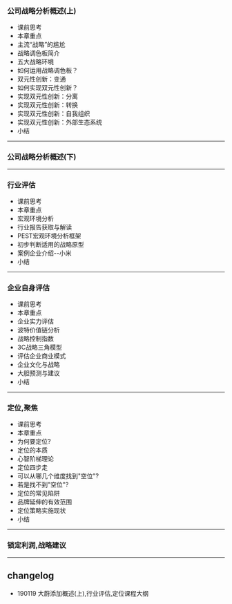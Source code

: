 ### 公司战略分析概述(上)
* 课前思考
* 本章重点
* 主流“战略”的尴尬
* 战略调色板简介
* 五大战略环境
* 如何运用战略调色板？
* 双元性创新：变通
* 如何实现双元性创新？
* 实现双元性创新：分离
* 实现双元性创新：转换
* 实现双元性创新：自我组织
* 实现双元性创新：外部生态系统
* 小结

---

### 公司战略分析概述(下)



---

### 行业评估

* 课前思考
* 本章重点
* 宏观环境分析
* 行业报告获取与解读
* PEST宏观环境分析框架
* 初步判断适用的战略原型
* 案例企业介绍--小米
* 小结


---

### 企业自身评估

* 课前思考
* 本章重点
* 企业实力评估
* 波特价值链分析
* 战略控制指数
* 3C战略三角模型
* 评估企业商业模式
* 企业文化与战略
* 大胆预测与建议
* 小结

---

### 定位,聚焦

* 课前思考
* 本章重点
* 为何要定位?
* 定位的本质
* 心智阶梯理论
* 定位四步走
* 可以从哪几个维度找到"空位"?
* 若是找不到"空位"?
* 定位的常见陷阱
* 品牌延伸的有效范围
* 定位策略实施现状
* 小结


---

### 锁定利润,战略建议



---
## changelog

- 190119 大蔚添加概述(上),行业评估,定位课程大纲